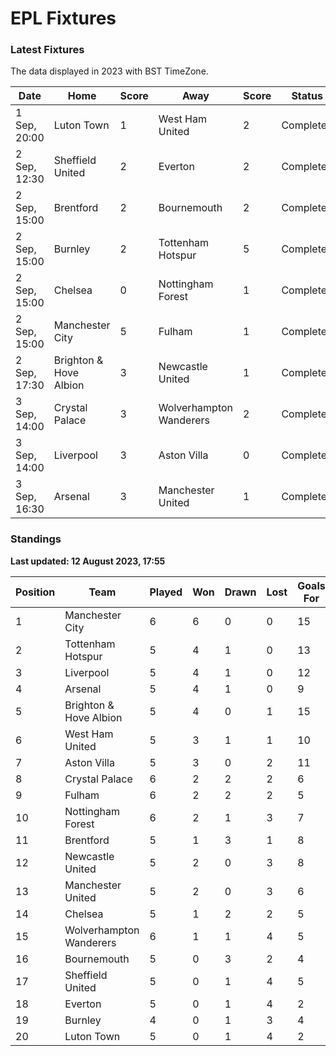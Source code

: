 # EPL Fixtures

### Latest Fixtures

The data displayed in 2023 with BST TimeZone.

<!-- START_TABLE -->
| Date | Home | Score | Away | Score | Status |
|-------------|--------|--------------|--------|--------------|--------|
| 1 Sep, 20:00 | Luton Town | 1 | West Ham United | 2 | Completed |
| 2 Sep, 12:30 | Sheffield United | 2 | Everton | 2 | Completed |
| 2 Sep, 15:00 | Brentford | 2 | Bournemouth | 2 | Completed |
| 2 Sep, 15:00 | Burnley | 2 | Tottenham Hotspur | 5 | Completed |
| 2 Sep, 15:00 | Chelsea | 0 | Nottingham Forest | 1 | Completed |
| 2 Sep, 15:00 | Manchester City | 5 | Fulham | 1 | Completed |
| 2 Sep, 17:30 | Brighton & Hove Albion | 3 | Newcastle United | 1 | Completed |
| 3 Sep, 14:00 | Crystal Palace | 3 | Wolverhampton Wanderers | 2 | Completed |
| 3 Sep, 14:00 | Liverpool | 3 | Aston Villa | 0 | Completed |
| 3 Sep, 16:30 | Arsenal | 3 | Manchester United | 1 | Completed |
<!-- END_TABLE -->

### Standings

**Last updated: 12 August 2023, 17:55**

<!-- START_STANDINGS -->
| Position | Team | Played | Won | Drawn | Lost | Goals For | Goals Against | Goal Difference | Points |
|----------|------|--------|-----|-------|------|-----------|---------------|-----------------|--------|
| 1 | Manchester City | 6 | 6 | 0 | 0 | 15 | 3 | 12 | 18 |
| 2 | Tottenham Hotspur | 5 | 4 | 1 | 0 | 13 | 5 | 8 | 13 |
| 3 | Liverpool | 5 | 4 | 1 | 0 | 12 | 4 | 8 | 13 |
| 4 | Arsenal | 5 | 4 | 1 | 0 | 9 | 4 | 5 | 13 |
| 5 | Brighton & Hove Albion | 5 | 4 | 0 | 1 | 15 | 7 | 8 | 12 |
| 6 | West Ham United | 5 | 3 | 1 | 1 | 10 | 7 | 3 | 10 |
| 7 | Aston Villa | 5 | 3 | 0 | 2 | 11 | 10 | 1 | 9 |
| 8 | Crystal Palace | 6 | 2 | 2 | 2 | 6 | 7 | -1 | 8 |
| 9 | Fulham | 6 | 2 | 2 | 2 | 5 | 10 | -5 | 8 |
| 10 | Nottingham Forest | 6 | 2 | 1 | 3 | 7 | 8 | -1 | 7 |
| 11 | Brentford | 5 | 1 | 3 | 1 | 8 | 6 | 2 | 6 |
| 12 | Newcastle United | 5 | 2 | 0 | 3 | 8 | 7 | 1 | 6 |
| 13 | Manchester United | 5 | 2 | 0 | 3 | 6 | 10 | -4 | 6 |
| 14 | Chelsea | 5 | 1 | 2 | 2 | 5 | 5 | 0 | 5 |
| 15 | Wolverhampton Wanderers | 6 | 1 | 1 | 4 | 5 | 11 | -6 | 4 |
| 16 | Bournemouth | 5 | 0 | 3 | 2 | 4 | 8 | -4 | 3 |
| 17 | Sheffield United | 5 | 0 | 1 | 4 | 5 | 9 | -4 | 1 |
| 18 | Everton | 5 | 0 | 1 | 4 | 2 | 9 | -7 | 1 |
| 19 | Burnley | 4 | 0 | 1 | 3 | 4 | 12 | -8 | 1 |
| 20 | Luton Town | 5 | 0 | 1 | 4 | 2 | 10 | -8 | 1 |
<!-- END_STANDINGS -->
